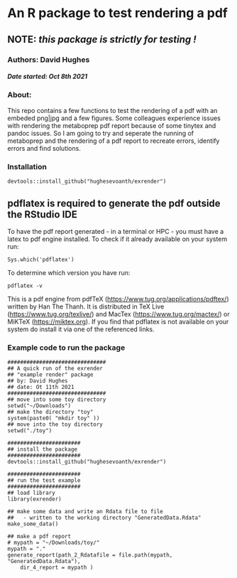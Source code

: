 # An R package to test rendering a pdf
## NOTE: *this package is strictly for testing !*

### Authors: David Hughes 
##### Date started: Oct 8th 2021

### About:

This repo contains a few functions to test the rendering of a pdf with an embeded png|jpg and a few figures. Some colleagues experience issues with rendering the metaboprep pdf report because of some tinytex and pandoc issues. So I am going to try and seperate the running of metaboprep and the rendering of a pdf report to recreate errors, identify errors and find solutions. 

### Installation

	devtools::install_github("hughesevoanth/exrender")

## pdflatex is required to generate the pdf outside the RStudio IDE

To have the pdf report generated - in a terminal or HPC - you must have a latex to pdf engine installed. To check if it already available on your system run:

	Sys.which('pdflatex')

To determine which version you have run:

	pdflatex -v
	
This is a pdf engine from pdfTeX (https://www.tug.org/applications/pdftex/) written by Han The Thanh. It is distributed in TeX Live (https://www.tug.org/texlive/) and MacTex (https://www.tug.org/mactex/) or MiKTeX (https://miktex.org). If you find that pdflatex is not available on your system do install it via one of the referenced links.

### Example code to run the package

	###############################
	## A quick run of the exrender
	## "example render" package
	## by: David Hughes
	## date: Ot 11th 2021
	###############################
	## move into some toy directory
	setwd("~/Downloads")
	## make the directory "toy"
	system(paste0( "mkdir toy" ))
	## move into the toy directory
	setwd("./toy")
	
	#######################
	## install the package
	#######################
	devtools::install_github("hughesevoanth/exrender")
	
	#######################
	## run the test example
	#######################
	## load library
	library(exrender)
	
	## make some data and write an Rdata file to file
	##   - written to the working directory "GeneratedData.Rdata"
	make_some_data()
	
	## make a pdf report
	# mypath = "~/Downloads/toy/"
	mypath = "."
	generate_report(path_2_Rdatafile = file.path(mypath, "GeneratedData.Rdata"), 
		dir_4_report = mypath )
	
